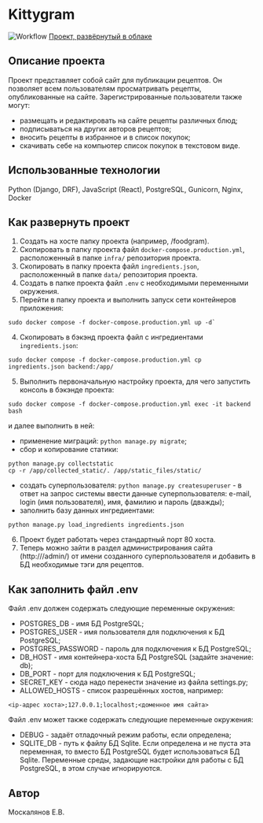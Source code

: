 # Kittygram
![Workflow](https://github.com/eugemos/foodgram-project-react/actions/workflows/main.yml/badge.svg
)
[Проект, развёрнутый в облаке](http://158.160.27.72)
## Описание проекта
Проект представляет собой сайт для публикации рецептов.
Он позволяет всем пользователям просматривать рецепты, опубликованные на сайте.
Зарегистрированные пользователи также могут:
- размещать и редактировать на сайте рецепты различных блюд;
- подписываться на других авторов рецептов;
- вносить рецепты в избранное и в список покупок;
- скачивать себе на компьютер список покупок в текстовом виде.

## Использованные технологии
Python (Django, DRF), JavaScript (React), PostgreSQL, Gunicorn, Nginx, Docker

## Как развернуть проект
1. Создать на хосте папку проекта (например, /foodgram).
2. Скопировать в папку проекта файл `docker-compose.production.yml`,
расположенный в папке `infra/` репозитория проекта.
2. Скопировать в папку проекта файл `ingredients.json`,
расположенный в папке `data/` репозитория проекта.
3. Создать в папке проекта файл `.env` с необходимыми переменными окружения.
4. Перейти в папку проекта и выполнить запуск сети контейнеров приложения:
```
sudo docker compose -f docker-compose.production.yml up -d`
```
4. Скопировать в бэкэнд проекта файл с ингредиентами `ingredients.json`:
```
sudo docker compose -f docker-compose.production.yml cp ingredients.json backend:/app/
```
5. Выполнить первоначальную настройку проекта, для чего запустить консоль в бэкэнде проекта:
```
sudo docker compose -f docker-compose.production.yml exec -it backend bash
```
и далее выполнить в ней:
- применение миграций: `python manage.py migrate`;
- сбор и копирование статики:
```
python manage.py collectstatic
cp -r /app/collected_static/. /app/static_files/static/
```
- создать суперпользователя: `python manage.py createsuperuser` - в ответ на запрос системы ввести данные суперпользователя: e-mail, login (имя пользователя), имя, фамилию и пароль (дважды);
- заполнить базу данных ингредиентами: 
```
python manage.py load_ingredients ingredients.json
```
6. Проект будет работать через стандартный порт 80 хоста.
7. Теперь можно зайти в раздел администрирования сайта (http://<HOST>/admin/) от имени созданного суперпользователя и добавить в БД необходимые тэги для рецептов.

## Как заполнить файл .env
Файл .env должен содержать следующие переменные окружения:
- POSTGRES_DB - имя БД PostgreSQL;
- POSTGRES_USER - имя пользователя для подключения к БД PostgreSQL;
- POSTGRES_PASSWORD - пароль для подключения к БД PostgreSQL;
- DB_HOST - имя контейнера-хоста БД PostgreSQL (задайте значение: db);
- DB_PORT - порт для подключения к БД PostgreSQL;
- SECRET_KEY - сюда надо перенести значение из файла settings.py;
- ALLOWED_HOSTS - список разрешённых хостов, например:
```
<ip-адрес хоста>;127.0.0.1;localhost;<доменное имя сайта>
```
Файл .env может также содержать следующие переменные окружения:
- DEBUG - задаёт отладочный режим работы, если определена;
- SQLITE_DB - путь к файлу БД Sqlite. Если определена и не пуста эта переменная, то вместо БД PostgreSQL будет использоваться БД Sqlite. Переменные среды, задающие настройки для работы с БД PostgreSQL, в этом случае игнорируются.

## Автор
Москалянов Е.В.
